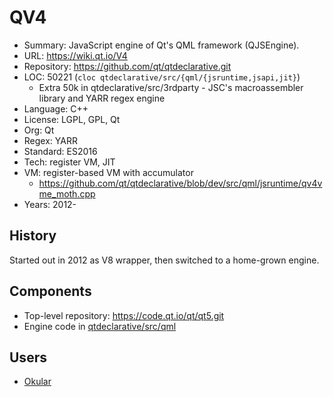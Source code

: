 # QV4

* Summary:    JavaScript engine of Qt's QML framework (QJSEngine).
* URL:        https://wiki.qt.io/V4
* Repository: https://github.com/qt/qtdeclarative.git
* LOC:        50221 (`cloc qtdeclarative/src/{qml/{jsruntime,jsapi,jit}`)
  * Extra 50k in qtdeclarative/src/3rdparty - JSC's macroassembler library and YARR regex engine
* Language:   C++
* License:    LGPL, GPL, Qt
* Org:        Qt
* Regex:      YARR
* Standard:   ES2016
* Tech:       register VM, JIT
* VM:         register-based VM with accumulator
  * https://github.com/qt/qtdeclarative/blob/dev/src/qml/jsruntime/qv4vme_moth.cpp
* Years:      2012-

## History

Started out in 2012 as V8 wrapper, then switched to a home-grown engine.

## Components

* Top-level repository: https://code.qt.io/qt/qt5.git
* Engine code in [qtdeclarative/src/qml](https://github.com/qt/qtdeclarative/tree/dev/src/qml)

## Users

* [Okular](https://github.com/KDE/okular)
